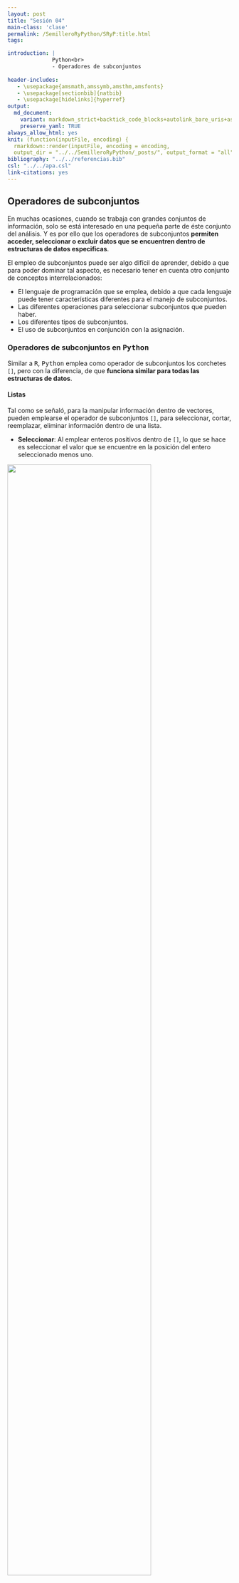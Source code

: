```yaml
---
layout: post
title: "Sesión 04"
main-class: 'clase'
permalink: /SemilleroRyPython/SRyP:title.html
tags:

introduction: |
              Python<br>
              - Operadores de subconjuntos
              
header-includes:
   - \usepackage{amsmath,amssymb,amsthm,amsfonts}
   - \usepackage[sectionbib]{natbib}
   - \usepackage[hidelinks]{hyperref}
output:
  md_document:
    variant: markdown_strict+backtick_code_blocks+autolink_bare_uris+ascii_identifiers+tex_math_single_backslash
    preserve_yaml: TRUE
always_allow_html: yes   
knit: (function(inputFile, encoding) {
  rmarkdown::render(inputFile, encoding = encoding,
  output_dir = "../../SemilleroRyPython/_posts/", output_format = "all"  ) })
bibliography: "../../referencias.bib"
csl: "../../apa.csl"
link-citations: yes
---
```








Operadores de subconjuntos
--------------------------

En muchas ocasiones, cuando se trabaja con grandes conjuntos de
información, solo se está interesado en una pequeña parte de éste
conjunto del análisis. Y es por ello que los operadores de subconjuntos
**permiten acceder, seleccionar o excluir datos que se encuentren dentro
de estructuras de datos especificas**.

El empleo de subconjuntos puede ser algo difícil de aprender, debido a
que para poder dominar tal aspecto, es necesario tener en cuenta otro
conjunto de conceptos interrelacionados:

-   El lenguaje de programación que se emplea, debido a que cada
    lenguaje puede tener características diferentes para el manejo de
    subconjuntos.
-   Las diferentes operaciones para seleccionar subconjuntos que pueden
    haber.
-   Los diferentes tipos de subconjuntos.
-   El uso de subconjuntos en conjunción con la asignación.

### Operadores de subconjuntos en <tt>Python</tt>

Similar a <tt>R</tt>, <tt>Python</tt> emplea como operador de
subconjuntos los corchetes `[]`, pero con la diferencia, de que
**funciona similar para todas las estructuras de datos**.

#### Listas

Tal como se señaló, para la manipular información dentro de vectores,
pueden emplearse el operador de subconjuntos `[]`, para seleccionar,
cortar, reemplazar, eliminar información dentro de una lista.

-   **Seleccionar**: Al emplear enteros positivos dentro de `[]`, lo que
    se hace es seleccionar el valor que se encuentre en la posición del
    entero seleccionado menos uno.

<img src="../../SemilleroRyPython/images/subset1.jpg" style="width:80.0%" />

<button id="Show8" class="btn btn-secondary">
Mostrar Ejemplo en <tt>Python</tt>
</button>
<button id="Hide8" class="btn btn-info">
Ocultar Ejemplo en <tt>Python</tt>
</button>
<main id="botoncito8">
<h3 data-toc-skip>
Seleccionar en listas
</h3>
<p>

Supongamos que poseemos una lista \(L\), la cual está compuesta por los
caracteres, <tt>“Daniel”, “Carlos”, “Paola”, “Pedro”, “Juan”,
“Ana”</tt>, entonces si queremos seleccionar el nombre <tt>“Carlos”</tt>
que se encuentra en la segunda posición, podemos emplear la notación

\[\begin{align*}
L[1] \quad \text{ ó } \quad L[2-1]
\end{align*}\] tal que
</p>
<section class="language-python highlighter-rouge">
<section class="highlight">
<pre class="highlight"><code><span class="c1"># Creamos la lista de caracteres
</span><span class="n">L</span> <span class="o">=</span> <span class="p">[</span><span class="s">"Daniel"</span><span class="p">,</span> <span class="s">"Carlos"</span><span class="p">,</span> <span class="s">"Paola"</span><span class="p">,</span> <span class="s">"Pedro"</span><span class="p">,</span> <span class="s">"Juan"</span><span class="p">,</span> <span class="s">"Ana"</span><span class="p">]</span>
</code></pre>
</section>
</section>
<section class="language-python highlighter-rouge">
<section class="highlight">
<pre class="highlight"><code><span class="c1"># Empleamos operador de subconjuntos para seleccionar el nombre "Carlos" </span>
<span class="c1"># el cual se encuentra en la segunda posición
</span><span class="n">L</span><span class="p">[</span><span class="mi">1</span><span class="p">]</span>
</code></pre>
</section>
</section>
<section class="highlighter-rouge">
<section class="highlight">
<pre class="highlight"><code>'Carlos'
</code></pre>
</section>
</section>
</main>

-   **Seleccionar desde atrás**: Al emplear enteros negativos dentro de
    `[]`, lo que se hace es seleccionar el valor que se encuentre en la
    posición del entero seleccionado contando de atrás hacia adelante.

<img src="../../SemilleroRyPython/images/subset2.jpg" style="width:80.0%" />

<button id="Show9" class="btn btn-secondary">
Mostrar Ejemplo en <tt>Python</tt>
</button>
<button id="Hide9" class="btn btn-info">
Ocultar Ejemplo en <tt>Python</tt>
</button>
<main id="botoncito9">
<h3 data-toc-skip>
Seleccionar en Listas de atrás hacia adelante
</h3>
<p>

Supongamos que poseemos una lista \(L\), la cual está compuesta por los
caracteres, <tt>“Daniel”, “Carlos”, “Paola”, “Pedro”, “Juan”,
“Ana”</tt>, entonces si queremos seleccionar el nombre <tt>“Ana”</tt>
que se encuentra en la última posición, podemos emplear la notación

\[\begin{align*}
L[-1]
\end{align*}\] tal que
</p>
<section class="language-python highlighter-rouge">
<section class="highlight">
<pre class="highlight"><code><span class="c1"># Empleamos operador de subconjuntos para seleccionar el nombre "Ana" </span>
<span class="c1"># el cual se encuentra en la última posición
</span><span class="n">L</span><span class="p">[</span><span class="mi">-1</span><span class="p">]</span>
</code></pre>
</section>
</section>
<section class="highlighter-rouge">
<section class="highlight">
<pre class="highlight"><code>'Ana'
</code></pre>
</section>
</section>
</main>

-   **Cortes**: Para cortar el total de elementos que se encuentran en
    una lista, podemos emplear el operador de subconjuntos `[]`,
    separando dos números enteros positivos o negativos mediante dos
    puntos `:`, con el fin de seleccionar los elementos que se
    encuentren dentro de dicho intervalo. Es de anotar que los números
    tomados por <tt>Python</tt> al emplear este método de selección **se
    hace de forma cerrada para el número inferior y abierta para el
    número superior**.

<button id="Show10" class="btn btn-secondary">
Mostrar Ejemplo en <tt>Python</tt>
</button>
<button id="Hide10" class="btn btn-info">
Ocultar Ejemplo en <tt>Python</tt>
</button>
<main id="botoncito10">
<h3 data-toc-skip>
Cortes en bilaterales en Listas
</h3>
<p>

Supongamos que poseemos una lista \(L\), la cual está compuesta por los
caracteres, <tt>“Daniel”, “Carlos”, “Paola”, “Pedro”, “Juan”,
“Ana”</tt>, entonces si queremos seleccionar los nombres desde
<tt>“Carlos”</tt> hasta <tt>“Pedro”</tt> que se encuentra en las
posiciones dos y cuatro, podemos emplear la notación

\[\begin{align*}
L[1:4]
\end{align*}\]

en donde se observa que, se escribe \(4\) en lugar de \(3\), debido a
que al tomar el valor superior de forma abierta, debemos avanza a la
siguiente casilla para que éste último valor de interés sea tenido en
cuenta. Al escribir dicho código en <tt>Python</tt> obtenemos
</p>
<section class="language-python highlighter-rouge">
<section class="highlight">
<pre class="highlight"><code><span class="c1"># Empleamos operador de subconjuntos para seleccionar los nombres desde </span>
<span class="c1"># "Carlos" hasta "Pedro" los cual se encuentra entre las posiciones dos y cuatro, inclusive.
</span><span class="n">L</span><span class="p">[</span><span class="mi">1:4</span><span class="p">]</span>
</code></pre>
</section>
</section>
<section class="highlighter-rouge">
<section class="highlight">
<pre class="highlight"><code>['Carlos', 'Paola', 'Pedro']
</code></pre>
</section>
</section>
<h3 data-toc-skip>
Cortes en unilaterales en Listas
</h3>
<p>

Supongamos que poseemos la misma lista \(L\), la cual está compuesta por
los caracteres, <tt>“Daniel”, “Carlos”, “Paola”, “Pedro”, “Juan”,
“Ana”</tt>, y deseamos seleccionar todos los nombres que se encuentren
luego de <tt>“Paola”</tt> (incluyendo este nombre), es decir, todos los
nombres que se encuentren en la posición tres o por encima de la misma.
En dicho caso podemos emplear la notación

\[\begin{align*}
L[2:]
\end{align*}\]

en donde se aprecia que, no se escribe ningún número luego de los dos
puntos <code>:</code>. Al escribir dicho código en <tt>Python</tt>
obtenemos
</p>
<section class="language-python highlighter-rouge">
<section class="highlight">
<pre class="highlight"><code><span class="c1"># Empleamos operador de subconjuntos para seleccionar los nombres que sean </span>
<span class="c1"># iguales o se encuentren por encima de la tercera posición
</span><span class="n">L</span><span class="p">[</span><span class="mi">2:</span><span class="p">]</span>
</code></pre>
</section>
</section>
<section class="highlighter-rouge">
<section class="highlight">
<pre class="highlight"><code>['Paola', 'Pedro', 'Juan', 'Ana']
</code></pre>
</section>
</section>
<p>

Similarmente si queremos seleccionar los nombres que se encuentren antes
<tt>“Paola”</tt> (incluyendo este nombre), es decir, todos los nombres
que se encuentren en la posición tres o por debajo de la misma. En dicho
caso podemos emplear la notación

\[\begin{align*}
L[:3]
\end{align*}\]

en donde se evidencia que, no se escribe ningún número antes de los dos
puntos <code>:</code>, y además, se escribe \(3\) en lugar de \(2\),
debido a que al tomar el valor superior de forma abierta, debemos avanza
a la siguiente casilla para que éste último valor de interés sea tenido
en cuenta. Al escribir dicho código en <tt>Python</tt> obtenemos
</p>
<section class="language-python highlighter-rouge">
<section class="highlight">
<pre class="highlight"><code><span class="c1"># Empleamos operador de subconjuntos para seleccionar los nombres que sean </span>
<span class="c1"># iguales o se encuentren por debajo de la tercera posición
</span><span class="n">L</span><span class="p">[</span><span class="mi">:3</span><span class="p">]</span>
</code></pre>
</section>
</section>
<section class="highlighter-rouge">
<section class="highlight">
<pre class="highlight"><code>['Daniel', 'Carlos', 'Paola']
</code></pre>
</section>
</section>
</main>

-   **Reemplazar**: Para reemplazar un valor dentro de los elementos que
    se encuentran en una lista, podemos emplear el operador de
    subconjuntos `[]`, con el índice de la posición del valor interés, e
    igualando dicho valor por el nuevo objeto que queremos en la
    posición objetivo.

<button id="Show11" class="btn btn-secondary">
Mostrar Ejemplo en <tt>Python</tt>
</button>
<button id="Hide11" class="btn btn-info">
Ocultar Ejemplo en <tt>Python</tt>
</button>
<main id="botoncito11">
<h3 data-toc-skip>
Reemplazar en Listas
</h3>
<p>

Supongamos que poseemos una lista \(L\), la cual está compuesta por los
caracteres, <tt>“Daniel”, “Carlos”, “Paola”, “Pedro”, “Juan”,
“Ana”</tt>, entonces si queremos reemplazar el nombre <tt>“Juan”</tt>
que se encuentra en la penúltima posición, por <tt>“Roberto”</tt>,
podemos emplear la notación

\[\begin{align*}
L[-2] = “Roberto”
\end{align*}\]

tal que
</p>
<section class="language-python highlighter-rouge">
<section class="highlight">
<pre class="highlight"><code><span class="c1"># Empleamos operador de subconjuntos para reemplazar el valor de la 
</span><span class="c1"># penúltima posición por Roberto
</span><span class="n">L</span><span class="p">[</span><span class="o">-</span><span class="mi">2</span><span class="p">]</span> <span class="o">=</span> <span class="s">"Roberto"</span>
<span class="k">print</span><span class="p">(</span><span class="n">L</span><span class="p">)</span>
</code></pre>
</section>
</section>
<section class="highlighter-rouge">
<section class="highlight">
<pre class="highlight"><code>['Daniel', 'Carlos', 'Paola', 'Pedro', 'Roberto', 'Ana']
</code></pre>
</section>
</section>
</main>

-   **Eliminar**: Para remover un valor dentro de una lista, podemos
    emplear la función <tt>del</tt> seguido por la variable con el
    operador de subconjuntos `[]`, designando la posición del valor que
    se quiere eliminar.

También puede emplearse la función <tt>pop()</tt> la cual muestra cuál
fue el valor eliminar. Ésta función debe estar separada del nombre de la
variable con un punto, <tt>lista.pop()</tt>, y escribiendo dentro del
paréntesis la posición del valor que se quiere eliminar.

Otra función

<button id="Show12" class="btn btn-secondary">
Mostrar Ejemplo en <tt>Python</tt>
</button>
<button id="Hide12" class="btn btn-info">
Ocultar Ejemplo en <tt>Python</tt>
</button>
<main id="botoncito12">
<h3 data-toc-skip>
Eliminar en Listas con <tt>del</tt>
</h3>
<p>

Supongamos que poseemos una lista \(L\), la cual está compuesta por los
caracteres, <tt>“Daniel”, “Carlos”, “Paola”, “Pedro”, “Roberto”,
“Ana”</tt>, entonces si queremos eliminar el nombre <tt>“Pedro”</tt> que
se encuentra en la cuarta posición, podemos emplear la función
<tt>del</tt> de la forma

\[\begin{align*}
del \quad L[3]
\end{align*}\]

tal que
</p>
<section class="language-python highlighter-rouge">
<section class="highlight">
<pre class="highlight"><code><span class="c1"># Empleamos función del y operador de subconjuntos para eliminar el valor
</span><span class="c1"># que se encuentra en la cuarta posición
</span><span class="k">del</span> <span class="n">L</span><span class="p">[</span><span class="mi">3</span><span class="p">]</span>
<span class="k">print</span><span class="p">(</span><span class="n">L</span><span class="p">)</span>
</code></pre>
</section>
</section>
<section class="highlighter-rouge">
<section class="highlight">
<pre class="highlight"><code>['Daniel', 'Carlos', 'Paola', 'Roberto', 'Ana']
</code></pre>
</section>
</section>
<h3 data-toc-skip>
Eliminar en Listas con <tt>pop()</tt>
</h3>
<p>

Luego de eliminar al nombre <tt>“Pedro”</tt> de la lista \(L\),
obtenemos una lista compuesta por los caracteres, <tt>“Daniel”,
“Carlos”, “Paola”, “Roberto”, “Ana”</tt>, entonces si queremos eliminar
el nombre <tt>“Daniel”</tt> que se encuentra en la primera posición,
podemos emplear la función <tt>pop()</tt> de la forma

\[\begin{align*}
L.pop(0)
\end{align*}\]

tal que
</p>
<section class="language-python highlighter-rouge">
<section class="highlight">
<pre class="highlight"><code><span class="c1"># Empleamos función pop y operador de subconjuntos para eliminar el valor
</span><span class="c1"># que se encuentra en la primera posición y mostrar cual valor fue
</span><span class="n">L</span><span class="o">.</span><span class="kd">pop</span><span class="p">(</span><span class="mi">0</span><span class="p">)</span>
</code></pre>
</section>
</section>
<section class="highlighter-rouge">
<section class="highlight">
<pre class="highlight"><code>'Daniel'
</code></pre>
</section>
</section>
<section class="language-python highlighter-rouge">
<section class="highlight">
<pre class="highlight"><code><span class="k">print</span><span class="p">(</span><span class="n">L</span><span class="p">)</span>
</code></pre>
</section>
</section>
<section class="highlighter-rouge">
<section class="highlight">
<pre class="highlight"><code>['Carlos', 'Paola', 'Roberto', 'Ana']
</code></pre>
</section>
</section>
</main>

-   **Filtrar**: Para realizar filtros y obtener subconjuntos de
    valores, podemos emplear la siguiente estructura de código, cuando
    se tiene una lista de caracteres

<!-- -->

``` python
[respuesta for x in lista if condición in x]
```

o la siguiente estructura de código, cuando se tiene una lista numérica

``` python
[respuesta for x in lista if condición]
```

donde:

-   <tt>respuesta</tt>: es una variable de respuesta, en donde si no
    queremos que se reemplace el valor filtrado por otro, podemos usar
    simplemente la variable <tt>x</tt> (o en su defecto la variable
    establecida como en <tt>x</tt>).
-   <tt>x</tt>: es una variable que se emplea para designar a los
    valores que se encuentran dentro de la lista.
-   <tt>lista</tt>: Hace referencia al nombre de la lista de interés que
    deseamos filtrar.
-   <tt>condición</tt>: es el conjunto de caracteres alfanuméricos que
    se desean buscar dentro de la lista para luego filtrarlos.

<button id="Show18" class="btn btn-secondary">
Mostrar Ejemplo en <tt>Python</tt>
</button>
<button id="Hide18" class="btn btn-info">
Ocultar Ejemplo en <tt>Python</tt>
</button>
<main id="botoncito18">
<h3 data-toc-skip>
Filtrar en listas de caracteres
</h3>
<p>

Supongamos que poseemos una lista \(L\), la cual está compuesta por los
caracteres, <tt>“Carlos”, “Paola”, “Roberto”, “Ana”</tt>, entonces si
queremos filtrar por aquellos nombres que contengan la letra “o”,
entonces podemos usar la notación

\[\begin{align*}
[\text{x  for  x  in  L  if  “o”  in  x}]
\end{align*}\]

tal que
</p>
<section class="language-python highlighter-rouge">
<section class="highlight">
<pre class="highlight"><code><span class="c1"># Se filtra lista por valores que tengan la letra "o"
</span><span class="p">[</span><span class="n">x</span> <span class="k">for</span> <span class="n">x</span> <span class="ow">in</span> <span class="n">L</span> <span class="k">if</span> <span class="s">"o"</span> <span class="ow">in</span> <span class="n">x</span><span class="p">]</span>
</code></pre>
</section>
</section>
<section class="highlighter-rouge">
<section class="highlight">
<pre class="highlight"><code>['Carlos', 'Paola', 'Pedro']
</code></pre>
</section>
</section>
<h3 data-toc-skip>
Filtrar en listas numéricas
</h3>
<p>

Supongamos ahora que poseemos una lista \(L2\), la cual está compuesta
por los números, \(3.1, 7.8, 8.9, 10.5, 2.7, 5.7\), entonces si queremos
filtrar por aquellos números que sean mayores a \(4\), entonces podemos
usar la notación

\[\begin{align*}
[\text{x  for  x  in  L2  if  x > 4}]
\end{align*}\]

tal que
</p>
<section class="language-python highlighter-rouge">
<section class="highlight">
<pre class="highlight"><code><span class="c1"># Creamos la lista numérica
</span><span class="n">L2</span> <span class="o">=</span> <span class="p">[</span><span class="mf">3.1</span><span class="p">,</span> <span class="mf">7.8</span><span class="p">,</span> <span class="mf">8.9</span><span class="p">,</span> <span class="mf">10.5</span><span class="p">,</span> <span class="mf">2.7</span><span class="p">,</span> <span class="mf">5.7</span><span class="p">]</span>
</code></pre>
</section>
</section>
<section class="language-python highlighter-rouge">
<section class="highlight">
<pre class="highlight"><code><span class="c1"># Se filtra lista por valores que sean mayores a 4
</span><span class="p">[</span><span class="n">x</span> <span class="k">for</span> <span class="n">x</span> <span class="ow">in</span> <span class="n">L2</span> <span class="k">if</span> <span class="n">x</span> <span class="o">&gt;</span> <span class="mi">4</span><span class="p">]</span>
</code></pre>
</section>
</section>
<section class="highlighter-rouge">
<section class="highlight">
<pre class="highlight"><code>[7.8, 8.9, 10.5, 5.7]
</code></pre>
</section>
</section>
</main>

#### Tuplas

Similar a las listas, en las tuplas pueden manipularse la información
que se contiene, mediante el operador de subconjuntos `[]`, para
seleccionar, cortar, eliminar información dentro de una tupla. **La
única diferencia con las listas, es que la Tupla es inmutable**, es
decir, las tuplas no permite reemplazar o eliminar los valores que la
conforman.

-   **Seleccionar**: Al emplear enteros positivos dentro de `[]`, lo que
    se hace es seleccionar el valor que se encuentre en la posición del
    entero seleccionado menos uno.

<button id="Show15" class="btn btn-secondary">
Mostrar Ejemplo en <tt>Python</tt>
</button>
<button id="Hide15" class="btn btn-info">
Ocultar Ejemplo en <tt>Python</tt>
</button>
<main id="botoncito15">
<h3 data-toc-skip>
Seleccionar en tuplas
</h3>
<p>

Supongamos que poseemos una tupla \(T\), la cual está compuesta por los
caracteres, <tt>“Daniel”, “Carlos”, “Paola”, “Pedro”, “Juan”,
“Ana”</tt>, entonces si queremos seleccionar el nombre <tt>“Carlos”</tt>
que se encuentra en la segunda posición, podemos emplear la notación

\[\begin{align*}
T[1]
\end{align*}\] tal que
</p>
<section class="language-python highlighter-rouge">
<section class="highlight">
<pre class="highlight"><code><span class="c1"># Creamos la tupla de caracteres
</span><span class="n">T</span> <span class="o">=</span> <span class="p">(</span><span class="s">"Daniel"</span><span class="p">,</span> <span class="s">"Carlos"</span><span class="p">,</span> <span class="s">"Paola"</span><span class="p">,</span> <span class="s">"Pedro"</span><span class="p">,</span> <span class="s">"Juan"</span><span class="p">,</span> <span class="s">"Ana"</span><span class="p">)</span>
</code></pre>
</section>
</section>
<section class="language-python highlighter-rouge">
<section class="highlight">
<pre class="highlight"><code><span class="c1"># Empleamos operador de subconjuntos para seleccionar el nombre "Carlos" </span>
<span class="c1"># el cual se encuentra en la segunda posición
</span><span class="n">T</span><span class="p">[</span><span class="mi">1</span><span class="p">]</span>
</code></pre>
</section>
</section>
<section class="highlighter-rouge">
<section class="highlight">
<pre class="highlight"><code>'Carlos'
</code></pre>
</section>
</section>
</main>

-   **Seleccionar desde atrás**: Al emplear enteros negativos dentro de
    `[]`, lo que se hace es seleccionar el valor que se encuentre en la
    posición del entero seleccionado contando de atrás hacia adelante.

<button id="Show16" class="btn btn-secondary">
Mostrar Ejemplo en <tt>Python</tt>
</button>
<button id="Hide16" class="btn btn-info">
Ocultar Ejemplo en <tt>Python</tt>
</button>
<main id="botoncito16">
<h3 data-toc-skip>
Seleccionar en tupla de atrás hacia adelante
</h3>
<p>

Supongamos que poseemos una tupla \(T\), la cual está compuesta por los
caracteres, <tt>“Daniel”, “Carlos”, “Paola”, “Pedro”, “Juan”,
“Ana”</tt>, entonces si queremos seleccionar el nombre <tt>“Ana”</tt>
que se encuentra en la última posición, podemos emplear la notación

\[\begin{align*}
T[-1]
\end{align*}\] tal que
</p>
<section class="language-python highlighter-rouge">
<section class="highlight">
<pre class="highlight"><code><span class="c1"># Empleamos operador de subconjuntos para seleccionar el nombre "Ana" </span>
<span class="c1"># el cual se encuentra en la última posición
</span><span class="n">T</span><span class="p">[</span><span class="mi">-1</span><span class="p">]</span>
</code></pre>
</section>
</section>
<section class="highlighter-rouge">
<section class="highlight">
<pre class="highlight"><code>'Ana'
</code></pre>
</section>
</section>
</main>

-   **Cortes**: Para cortar el total de elementos que se encuentran en
    una tupla, podemos emplear el operador de subconjuntos `[]`,
    separando dos números enteros positivos o negativos mediante dos
    puntos `:`, con el fin de seleccionar los elementos que se
    encuentren dentro de dicho intervalo. Es de anotar que los números
    tomados por <tt>Python</tt> al emplear este método de selección **se
    hace de forma cerrada para el número inferior y abierta para el
    número superior**.

<button id="Show17" class="btn btn-secondary">
Mostrar Ejemplo en <tt>Python</tt>
</button>
<button id="Hide17" class="btn btn-info">
Ocultar Ejemplo en <tt>Python</tt>
</button>
<main id="botoncito17">
<h3 data-toc-skip>
Cortes en bilaterales en tupla
</h3>
<p>

Supongamos que poseemos una tupla \(T\), la cual está compuesta por los
caracteres, <tt>“Daniel”, “Carlos”, “Paola”, “Pedro”, “Juan”,
“Ana”</tt>, entonces si queremos seleccionar los nombres desde
<tt>“Carlos”</tt> hasta <tt>“Pedro”</tt> que se encuentra en las
posiciones dos y cuatro, podemos emplear la notación

\[\begin{align*}
T[1:4]
\end{align*}\]

en donde se observa que, se escribe \(4\) en lugar de \(3\), debido a
que al tomar el valor superior de forma abierta, debemos avanza a la
siguiente casilla para que éste último valor de interés sea tenido en
cuenta. Al escribir dicho código en <tt>Python</tt> obtenemos
</p>
<section class="language-python highlighter-rouge">
<section class="highlight">
<pre class="highlight"><code><span class="c1"># Empleamos operador de subconjuntos para seleccionar los nombres desde </span>
<span class="c1"># "Carlos" hasta "Pedro" los cual se encuentra entre las posiciones dos y cuatro, inclusive.
</span><span class="n">T</span><span class="p">[</span><span class="mi">1:4</span><span class="p">]</span>
</code></pre>
</section>
</section>
<section class="highlighter-rouge">
<section class="highlight">
<pre class="highlight"><code>['Carlos', 'Paola', 'Pedro']
</code></pre>
</section>
</section>
<h3 data-toc-skip>
Cortes en unilaterales en tuplas
</h3>
<p>

Supongamos que poseemos la misma tupla \(T\), la cual está compuesta por
los caracteres, <tt>“Daniel”, “Carlos”, “Paola”, “Pedro”, “Juan”,
“Ana”</tt>, y deseamos seleccionar todos los nombres que se encuentren
luego de <tt>“Paola”</tt> (incluyendo este nombre), es decir, todos los
nombres que se encuentren en la posición tres o por encima de la misma.
En dicho caso podemos emplear la notación

\[\begin{align*}
T[2:]
\end{align*}\]

en donde se aprecia que, no se escribe ningún número luego de los dos
puntos <code>:</code>. Al escribir dicho código en <tt>Python</tt>
obtenemos
</p>
<section class="language-python highlighter-rouge">
<section class="highlight">
<pre class="highlight"><code><span class="c1"># Empleamos operador de subconjuntos para seleccionar los nombres que sean </span>
<span class="c1"># iguales o se encuentren por encima de la tercera posición
</span><span class="n">T</span><span class="p">[</span><span class="mi">2:</span><span class="p">]</span>
</code></pre>
</section>
</section>
<section class="highlighter-rouge">
<section class="highlight">
<pre class="highlight"><code>['Paola', 'Pedro', 'Juan', 'Ana']
</code></pre>
</section>
</section>
<p>

Similarmente si queremos seleccionar los nombres que se encuentren antes
<tt>“Paola”</tt> (incluyendo este nombre), es decir, todos los nombres
que se encuentren en la posición tres o por debajo de la misma. En dicho
caso podemos emplear la notación

\[\begin{align*}
T[:3]
\end{align*}\]

en donde se evidencia que, no se escribe ningún número antes de los dos
puntos <code>:</code>, y además, se escribe \(3\) en lugar de \(2\),
debido a que al tomar el valor superior de forma abierta, debemos avanza
a la siguiente casilla para que éste último valor de interés sea tenido
en cuenta. Al escribir dicho código en <tt>Python</tt> obtenemos
</p>
<section class="language-python highlighter-rouge">
<section class="highlight">
<pre class="highlight"><code><span class="c1"># Empleamos operador de subconjuntos para seleccionar los nombres que sean </span>
<span class="c1"># iguales o se encuentren por debajo de la tercera posición
</span><span class="n">T</span><span class="p">[</span><span class="mi">:3</span><span class="p">]</span>
</code></pre>
</section>
</section>
<section class="highlighter-rouge">
<section class="highlight">
<pre class="highlight"><code>['Daniel', 'Carlos', 'Paola']
</code></pre>
</section>
</section>
</main>

-   **Filtrar**: Para realizar filtros y obtener subconjuntos de
    valores, podemos emplear la siguiente estructura de código, cuando
    se tiene una lista de caracteres

<!-- -->

``` python
[respuesta for x in lista if condición in x]
```

o la siguiente estructura de código, cuando se tiene una lista numérica

``` python
[respuesta for x in lista if condición]
```

donde:

-   <tt>respuesta</tt>: es una variable de respuesta, en donde si no
    queremos que se reemplace el valor filtrado por otro, podemos usar
    simplemente la variable <tt>x</tt> (o en su defecto la variable
    establecida como en <tt>x</tt>).
-   <tt>x</tt>: es una variable que se emplea para designar a los
    valores que se encuentran dentro de la lista.
-   <tt>lista</tt>: Hace referencia al nombre de la lista de interés que
    deseamos filtrar.
-   <tt>condición</tt>: es el conjunto de caracteres alfanuméricos que
    se desean buscar dentro de la lista para luego filtrarlos.

<button id="Show19" class="btn btn-secondary">
Mostrar Ejemplo en <tt>Python</tt>
</button>
<button id="Hide19" class="btn btn-info">
Ocultar Ejemplo en <tt>Python</tt>
</button>
<main id="botoncito19">
<h3 data-toc-skip>
Filtrar en tuplas de caracteres
</h3>
<p>

Supongamos que poseemos una tupla \(T\), la cual está compuesta por los
caracteres, <tt>“Daniel”, “Carlos”, “Paola”, “Pedro”, “Juan”,
“Ana”</tt>, entonces si queremos filtrar por aquellos nombres que
contengan las letras <tt>“an”</tt>, entonces podemos usar la notación

\[\begin{align*}
[\text{x  for  x  in  L  if  “an”  in  x}]
\end{align*}\]

tal que
</p>
<section class="language-python highlighter-rouge">
<section class="highlight">
<pre class="highlight"><code><span class="c1"># Se filtra tupla por valores que tengan la letra "o"
</span><span class="p">[</span><span class="n">x</span> <span class="k">for</span> <span class="n">x</span> <span class="ow">in</span> <span class="n">T</span> <span class="k">if</span> <span class="s">"an"</span> <span class="ow">in</span> <span class="n">x</span><span class="p">]</span>
</code></pre>
</section>
</section>
<section class="highlighter-rouge">
<section class="highlight">
<pre class="highlight"><code>['Daniel', 'Juan']
</code></pre>
</section>
</section>
<p>
Note que <tt>Python</tt> reconoce entre mayúsculas y minúsculas, y por
ello es que no aparece <tt>“Ana”</tt> en el filtro.
</p>
<h3 data-toc-skip>
Filtrar en tuplas numéricas
</h3>
<p>

Supongamos ahora que poseemos una lista \(T2\), la cual está compuesta
por los números, \(3.1, 7.8, 8.9, 10.5, 2.7, 5.7\), entonces si queremos
filtrar por aquellos números que sean mayores a \(4\), entonces podemos
usar la notación

\[\begin{align*}
[\text{x  for  x  in  T2  if  x > 4}]
\end{align*}\]

tal que
</p>
<section class="language-python highlighter-rouge">
<section class="highlight">
<pre class="highlight"><code><span class="c1"># Creamos la tupla numérica
</span><span class="n">T2</span> <span class="o">=</span> <span class="p">[</span><span class="mf">3.1</span><span class="p">,</span> <span class="mf">7.8</span><span class="p">,</span> <span class="mf">8.9</span><span class="p">,</span> <span class="mf">10.5</span><span class="p">,</span> <span class="mf">2.7</span><span class="p">,</span> <span class="mf">5.7</span><span class="p">]</span>
</code></pre>
</section>
</section>
<section class="language-python highlighter-rouge">
<section class="highlight">
<pre class="highlight"><code><span class="c1"># Se filtra tupla por valores que sean mayores a 4
</span><span class="p">[</span><span class="n">x</span> <span class="k">for</span> <span class="n">x</span> <span class="ow">in</span> <span class="n">L2</span> <span class="k">if</span> <span class="n">x</span> <span class="o">&gt;</span> <span class="mi">4</span><span class="p">]</span>
</code></pre>
</section>
</section>
<section class="highlighter-rouge">
<section class="highlight">
<pre class="highlight"><code>[7.8, 8.9, 10.5, 5.7]
</code></pre>
</section>
</section>
</main>

#### Diccionarios

En el caso de los diccionarios, es posible emplear el operador de
subconjuntos `[]` para seleccionar, cortar, reemplazar, eliminar,
información que se encuentre contenida en los diccionarios, pero **a
diferencia de las tuplas y las listas, en lugar de emplear los índices
de localización, se emplea el nombres del índice que se haya asignado en
el diccionario**.

-   **Seleccionar**: Para seleccionar valores mediante el empleo del
    operador de subcojuntos `[]`, debe emplear se el nombre del índice
    entre comillas.

<button id="Show20" class="btn btn-secondary">
Mostrar Ejemplo en <tt>Python</tt>
</button>
<button id="Hide20" class="btn btn-info">
Ocultar Ejemplo en <tt>Python</tt>
</button>
<main id="botoncito20">
<h3 data-toc-skip>
Seleccionar en diccionario
</h3>
<p>

Supongamos que poseemos un diccionario \(D\), la cual está compuesta por
los índices y caracteres, <tt>“A”:“Daniel”, “B”:“Carlos”, “C”:“Paola”,
“D”:“Pedro”, “E”:“Juan”, “F”:“Ana”</tt>, entonces si queremos
seleccionar el nombre <tt>“Carlos”</tt> que posee el índice
<tt>“B”</tt>, podemos emplear la notación

\[\begin{align*}
D[“B”]
\end{align*}\] tal que
</p>
<section class="language-python highlighter-rouge">
<section class="highlight">
<pre class="highlight"><code><span class="c1"># Creamos la diccionario
</span><span class="n">D</span> <span class="o">=</span> <span class="p">{</span><span class="s">"A"</span><span class="p">:</span><span class="s">"Daniel"</span><span class="p">,</span> <span class="s">"B"</span><span class="p">:</span><span class="s">"Carlos"</span><span class="p">,</span> <span class="s">"C"</span><span class="p">:</span><span class="s">"Paola"</span><span class="p">,</span> <span class="s">"D"</span><span class="p">:</span><span class="s">"Pedro"</span><span class="p">,</span> <span class="s">"E"</span><span class="p">:</span><span class="s">"Juan"</span><span class="p">,</span> <span class="s">"F"</span><span class="p">:</span><span class="s">"Ana"</span><span class="p">}</span>
</code></pre>
</section>
</section>
<section class="language-python highlighter-rouge">
<section class="highlight">
<pre class="highlight"><code><span class="c1"># Empleamos operador de subconjuntos para seleccionar el nombre "Carlos"
</span><span class="c1"># el cual posee el índice "B"
</span><span class="n">D</span><span class="p">[</span><span class="s">"B"</span><span class="p">]</span>
</code></pre>
</section>
</section>
<section class="highlighter-rouge">
<section class="highlight">
<pre class="highlight"><code>'Carlos'
</code></pre>
</section>
</section>
</main>

-   **Reemplazar**: Para reemplazar un valor dentro de los elementos que
    se encuentran en una diccionario, se debe emplear el operador de
    subconjuntos `[]`, junto con el nombre del índice de interés, e
    igualando dicho valor por el nuevo objeto que queremos en la
    posición objetivo.

<button id="Show21" class="btn btn-secondary">
Mostrar Ejemplo en <tt>Python</tt>
</button>
<button id="Hide21" class="btn btn-info">
Ocultar Ejemplo en <tt>Python</tt>
</button>
<main id="botoncito21">
<h3 data-toc-skip>
Reemplazar en diccionario
</h3>
<p>

Supongamos que poseemos un diccionario \(D\), la cual está compuesta por
los índices y caracteres, <tt>“A”:“Daniel”, “B”:“Carlos”, “C”:“Paola”,
“D”:“Pedro”, “E”:“Juan”, “F”:“Ana”</tt>, entonces si queremos reemplazar
el nombre <tt>“Paola”</tt> que posee el índice <tt>“C”</tt>, por
<tt>“Roberto”</tt>, podemos emplear la notación

\[\begin{align*}
D[“C”] = “Roberto”
\end{align*}\]

tal que
</p>
<section class="language-python highlighter-rouge">
<section class="highlight">
<pre class="highlight"><code><span class="c1"># Empleamos operador de subconjuntos para reemplazar el valor que se encuentra 
</span><span class="c1"># en la posición "C" por "Roberto"
</span><span class="n">D</span><span class="p">[</span><span class="s">"C"</span><span class="p">]</span> <span class="o">=</span> <span class="s">"Roberto"</span>
<span class="k">print</span><span class="p">(</span><span class="n">D</span><span class="p">)</span>
</code></pre>
</section>
</section>
<section class="highlighter-rouge">
<section class="highlight">
<pre class="highlight"><code>{'A': 'Daniel', 'B': 'Carlos', 'C': 'Roberto', 'D': 'Pedro', 'E': 'Juan', 'F': 'Ana'}
</code></pre>
</section>
</section>
</main>

-   **Eliminar**: Para remover un valor dentro de un diccionario,
    podemos emplear la función <tt>del</tt> seguido por la variable con
    el operador de subconjuntos `[]`, designando la el índice del que se
    quiere eliminar.

También puede emplearse la función <tt>pop()</tt> la cual muestra cuál
fue el valor eliminar. Ésta función debe estar separada del nombre de la
variable con un punto, <tt>diccionario.pop()</tt>, y escribiendo dentro
del paréntesis la posición del valor que se quiere eliminar.

<button id="Show22" class="btn btn-secondary">
Mostrar Ejemplo en <tt>Python</tt>
</button>
<button id="Hide22" class="btn btn-info">
Ocultar Ejemplo en <tt>Python</tt>
</button>
<main id="botoncito22">
<h3 data-toc-skip>
Eliminar en diccionario con <tt>del</tt>
</h3>
<p>

Supongamos que poseemos un diccionario \(D\), la cual está compuesta por
los índices y caracteres, <tt>“A”:“Daniel”, “B”:“Carlos”, “C”:“Roberto”,
“D”:“Pedro”, “E”:“Juan”, “F”:“Ana”</tt>, entonces si queremos eliminar
el nombre <tt>“Pedro”</tt> que posee el índice <tt>“D”</tt>, podemos
emplear la función <tt>del</tt> de la forma

\[\begin{align*}
del \quad D[“D”]
\end{align*}\]

tal que
</p>
<section class="language-python highlighter-rouge">
<section class="highlight">
<pre class="highlight"><code><span class="c1"># Empleamos función del y operador de subconjuntos para eliminar el valor
</span><span class="c1"># que se encuentra en el índice "D"
</span><span class="k">del</span> <span class="n">D</span><span class="p">[</span><span class="s">"D"</span><span class="p">]</span>
<span class="k">print</span><span class="p">(</span><span class="n">D</span><span class="p">)</span>
</code></pre>
</section>
</section>
<section class="highlighter-rouge">
<section class="highlight">
<pre class="highlight"><code>{'A': 'Daniel', 'B': 'Carlos', 'C': 'Paola', 'E': 'Juan', 'F': 'Ana'}
</code></pre>
</section>
</section>
<h3 data-toc-skip>
Eliminar en diccionario con <tt>pop()</tt>
</h3>
<p>

Luego de eliminar al nombre <tt>“Pedro”</tt> del diccionario \(D\),
obtenemos una diccionario compuesto por los caracteres, <tt>“A”:
“Daniel”, “B”: “Carlos”, “C”: “Roberto”, “D”: “Pedro”, “E”: “Juan”, “F”:
“Ana”</tt>, entonces si queremos eliminar el nombre <tt>“Daniel”</tt>
que posee el índice <tt>“A”</tt>, podemos emplear la función
<tt>pop()</tt> de la forma

\[\begin{align*}
D.pop(“A”)
\end{align*}\]

tal que
</p>
<section class="language-python highlighter-rouge">
<section class="highlight">
<pre class="highlight"><code><span class="c1"># Empleamos función pop y operador de subconjuntos para eliminar el valor
</span><span class="c1"># que se encuentra en la primera posición y mostrar cual valor fue
</span><span class="n">D</span><span class="o">.</span><span class="n">pop</span><span class="p">(</span><span class="s">"A"</span><span class="p">)</span>
</code></pre>
</section>
</section>
<section class="highlighter-rouge">
<section class="highlight">
<pre class="highlight"><code>'Daniel'
</code></pre>
</section>
</section>
<section class="language-python highlighter-rouge">
<section class="highlight">
<pre class="highlight"><code><span class="k">print</span><span class="p">(</span><span class="n">D</span><span class="p">)</span>
</code></pre>
</section>
</section>
<section class="highlighter-rouge">
<section class="highlight">
<pre class="highlight"><code>{'B': 'Carlos', 'C': 'Paola', 'E': 'Juan', 'F': 'Ana'}
</code></pre>
</section>
</section>
</main>

-   **Filtrar**: Para realizar filtros en los diccionarios y obtener
    subconjuntos de valores, podemos emplear la siguiente estructura de
    código, cuando se tiene un diccionario de caracteres

<!-- -->

``` python
{respindice:respvalor for indice,valor in dicc.items() if condicion}
```

o la siguiente estructura de código, cuando se tiene una lista numérica

``` python
{respindice:respvalor for indice,valor in dicc.items() if condicion in valoind}
```

donde:

-   <tt>respindice</tt>: es una variable de respuesta, en donde si no
    queremos que se reemplace el índice filtrado por otro, podemos usar
    simplemente la variable <tt>índice</tt> (o en su defecto la variable
    establecida como en <tt>índice</tt>).
-   <tt>respvalor</tt>: es una variable de respuesta, en donde si no
    queremos que se reemplace el valor filtrado por otro, podemos usar
    simplemente la variable <tt>valor</tt> (o en su defecto la variable
    establecida como en <tt>valor</tt>).
-   <tt>indice</tt>: es una variable que se emplea para designar a los
    índices originales que se encuentran dentro del diccionario.
-   <tt>valor</tt>: es una variable que se emplea para designar a los
    valores originales que se encuentran dentro del diccionario.
-   <tt>dicc</tt>: Hace referencia al nombre del diccionario de interés
    que deseamos filtrar.
-   <tt>condicion</tt>: es el conjunto de caracteres alfanuméricos que
    se desean buscar dentro de los valores o índices del diccionario
    para luego filtrarlos.
-   <tt>valoind</tt>: es una variable que representa al índice o valor
    para el cual se desea realizar la búsqueda.

<button id="Show23" class="btn btn-secondary">
Mostrar Ejemplo en <tt>Python</tt>
</button>
<button id="Hide23" class="btn btn-info">
Ocultar Ejemplo en <tt>Python</tt>
</button>
<main id="botoncito23">
<h3 data-toc-skip>
Filtrar en diccionario de caracteres
</h3>
<p>

Supongamos que poseemos un diccionario \(D\), el cual está compuesta por
los caracteres, <tt>“B”: “Carlos”, “C”: “Paola”, “E”: “Juan”, “F”:
“Ana”</tt>, entonces si queremos filtrar por aquellos nombres que
contengan la letra “C”, y cambiar su índice a “NuevoInd” entonces
podemos usar la notación

\[\begin{align*}
\{\text{“NuevInd”:valor  for  indice, valor  in  D.items()  if  "ol"  in  valor}\}
\end{align*}\]

tal que
</p>
<section class="language-python highlighter-rouge">
<section class="highlight">
<pre class="highlight"><code><span class="c1"># Se filtra lista por valores que tengan las letras "ol"
</span><span class="p">{</span><span class="s">"NuevInd"</span><span class="p">:</span><span class="n">valor</span> <span class="k">for</span> <span class="n">indice</span><span class="p">,</span> <span class="n">valor</span> <span class="ow">in</span> <span class="n">D</span><span class="o">.</span><span class="n">items</span><span class="p">()</span> <span class="k">if</span> <span class="s">"ol"</span> <span class="ow">in</span> <span class="n">valor</span><span class="p">}</span>
</code></pre>
</section>
</section>
<section class="highlighter-rouge">
<section class="highlight">
<pre class="highlight"><code>{'NuevInd': 'Paola'}
</code></pre>
</section>
</section>
<p>

si queremos realizar la busqueda de la letra “C” por índice y cambiar el
índice a “:o”, entonces podemos usar la notación

\[\begin{align*}
\{\text{“NuevInd”:valor  for  indice, valor  in  D.items()  if  "C"  in  indice}\}
\end{align*}\]

tal que
</p>
<section class="language-python highlighter-rouge">
<section class="highlight">
<pre class="highlight"><code><span class="c1"># Se filtra lista por índices que tengan la letra "C"
</span><span class="p">{</span><span class="s">":o"</span><span class="p">:</span><span class="n">valor</span> <span class="k">for</span> <span class="n">indice</span><span class="p">,</span> <span class="n">valor</span> <span class="ow">in</span> <span class="n">D</span><span class="o">.</span><span class="n">items</span><span class="p">()</span> <span class="k">if</span> <span class="s">"C"</span> <span class="ow">in</span> <span class="n">indice</span><span class="p">}</span>
</code></pre>
</section>
</section>
<section class="highlighter-rouge">
<section class="highlight">
<pre class="highlight"><code>{':o': 'Paola'}
</code></pre>
</section>
</section>
<h3 data-toc-skip>
Filtrar en diccionario numéricas
</h3>
<p>

Supongamos ahora que poseemos una lista \(D2\), la cual está compuesta
por los números, <tt>“ABC”: 1, “CDB”: 13, “ADB”: 18, “ACC”: 5</tt>,
entonces si queremos filtrar por aquellos números que sean mayores a
\(10\), y cambiar el valor por \(99\), entonces podemos usar la notación

\[\begin{align*}
\{\text{indice:99 for indice,valor in D2.items() if valor > 10}\}
\end{align*}\]

tal que
</p>
<section class="language-python highlighter-rouge">
<section class="highlight">
<pre class="highlight"><code><span class="c1"># Creamos la diccionario numérica
</span><span class="n">D2</span> <span class="o">=</span> <span class="p">{</span><span class="s">"ABC"</span><span class="p">:</span> <span class="mi">1</span><span class="p">,</span> <span class="s">"CDB"</span><span class="p">:</span> <span class="mi">13</span><span class="p">,</span> <span class="s">"ADB"</span><span class="p">:</span> <span class="mi">18</span><span class="p">,</span> <span class="s">"ACC"</span><span class="p">:</span> <span class="mi">5</span><span class="p">}</span>
</code></pre>
</section>
</section>
<section class="language-python highlighter-rouge">
<section class="highlight">
<pre class="highlight"><code><span class="c1"># Se filtra diccionario por valores que sean mayores a 10 y se reemplazan por 99
</span><span class="p">{</span><span class="n">indice</span><span class="p">:</span><span class="mi">99</span> <span class="k">for</span> <span class="n">indice</span><span class="p">,</span><span class="n">valor</span> <span class="ow">in</span> <span class="n">D2</span><span class="o">.</span><span class="n">items</span><span class="p">()</span> <span class="k">if</span> <span class="n">valor</span> <span class="o">&gt;</span> <span class="mi">10</span><span class="p">}</span>
</code></pre>
</section>
</section>
<section class="highlighter-rouge">
<section class="highlight">
<pre class="highlight"><code>{'CDB': 99, 'ADB': 99}
</code></pre>
</section>
</section>
</main>

#### Matrices y Arreglos (numpy)

Cuando se emplea el módulo <tt>numpy</tt> para la creación de matrices y
vectores, es posible emplear el operador de subconjuntos `[]` para
seleccionar, cortar, reemplazar, eliminar, información que se encuentre
contenida en las matrices o arreglos, en donde se pueden emplear el
operador de subconjuntos `[]`, separando las filas de la columnas con
una coma.

-   **Seleccionar**: Para seleccionar valores mediante el empleo del
    operador de subcojuntos `[]`, debe emplear se el número de la fila o
    columna sepadada por una coma.

<button id="Show24" class="btn btn-secondary">
Mostrar Ejemplo en <tt>Python</tt>
</button>
<button id="Hide24" class="btn btn-info">
Ocultar Ejemplo en <tt>Python</tt>
</button>
<main id="botoncito24">
<h3 data-toc-skip>
Seleccionar fila en Matrices y Arreglos
</h3>
<p>

Supongamos que poseemos una matriz \(M\) de \(3\times2\), la cual está
compuesta por \[\begin{align*}
  \begin{bmatrix}3 & 12 \\ 7 & 2 \\ 4 & 8 \end{bmatrix}
\end{align*}\]

entonces si queremos seleccionar la primera fila de la matriz, podemos
emplear la notación

\[\begin{align*}
M[0]
\end{align*}\] tal que
</p>
<section class="language-python highlighter-rouge">
<section class="highlight">
<pre class="highlight"><code><span class="c1"># Cargamos el módulo numpy
</span><span class="kn">import</span> <span class="nn">numpy</span> <span class="k">as</span> <span class="n">np</span>

<span class="c1"># Creamos la matriz
</span><span class="n">M</span> <span class="o">=</span> <span class="n">np</span><span class="o">.</span><span class="n">matrix</span><span class="p">([[</span><span class="mi">3</span><span class="p">,</span> <span class="mi">12</span><span class="p">],</span> <span class="p">[</span><span class="mi">7</span><span class="p">,</span> <span class="mi">2</span><span class="p">],</span> <span class="p">[</span><span class="mi">4</span><span class="p">,</span> <span class="mi">8</span><span class="p">]])</span>
</code></pre>
</section>
</section>
<section class="language-python highlighter-rouge">
<section class="highlight">
<pre class="highlight"><code><span class="c1"># Empleamos operador de subconjuntos para seleccionar la primera fila
</span><span class="c1"># de la matriz
</span><span class="n">M</span><span class="p">[</span><span class="mi">0</span><span class="p">]</span>
</code></pre>
</section>
</section>
<section class="highlighter-rouge">
<section class="highlight">
<pre class="highlight"><code>matrix([[ 3, 12]])
</code></pre>
</section>
</section>
<h3 data-toc-skip>
Seleccionar columnas en Matrices y Arreglos
</h3>
<p>

Supongamos que poseemos la misma matriz \(M\) de \(3\times2\), entonces
si queremos seleccionar la segunda columna de la matriz, podemos emplear
la notación

\[\begin{align*}
M[:,1]
\end{align*}\] tal que
</p>
<section class="language-python highlighter-rouge">
<section class="highlight">
<pre class="highlight"><code><span class="c1"># Empleamos operador de subconjuntos para seleccionar la segunda columna
</span><span class="c1"># de la matriz
</span><span class="n">M</span><span class="p">[:,</span><span class="mi">1</span><span class="p">]</span>
</code></pre>
</section>
</section>
<section class="highlighter-rouge">
<section class="highlight">
<pre class="highlight"><code>matrix([[12],
        [ 2],
        [ 8]])
</code></pre>
</section>
</section>
</main>

-   **Reemplazar**: Para reemplazar un valor dentro de los elementos de
    una matriz o arreglo, se puede emplear el operador de subconjuntos
    `[]`, separando las filas de la columnas con una coma, e igualando
    dicho valor por el nuevo objeto que queremos en la posición
    objetivo.

<button id="Show25" class="btn btn-secondary">
Mostrar Ejemplo en <tt>Python</tt>
</button>
<button id="Hide25" class="btn btn-info">
Ocultar Ejemplo en <tt>Python</tt>
</button>
<main id="botoncito25">
<h3 data-toc-skip>
Reemplazar en matrices o arreglos
</h3>
<p>

Supongamos que poseemos un arreglo \(A\) de \(2\times 2\), el cual está
compuesto por

\[\begin{align*}
  \begin{bmatrix}3 & 2 \\ 7 & 4 \end{bmatrix}
\end{align*}\]

entonces si queremos reemplazar el valor \(2\) que se encuentra en la
fila \(2\), columna \(1\), por el número \(11\) podemos emplear la
notación

\[\begin{align*}
A[1,0] = 11
\end{align*}\] tal que
</p>
<section class="language-python highlighter-rouge">
<section class="highlight">
<pre class="highlight"><code><span class="c1"># Cargamos el módulo numpy
</span><span class="kn">import</span> <span class="nn">numpy</span> <span class="k">as</span> <span class="n">np</span>

<span class="c1"># Creamos un arreglo
</span><span class="n">A</span> <span class="o">=</span> <span class="n">np</span><span class="o">.</span><span class="n">array</span><span class="p">([[</span><span class="mi">3</span><span class="p">,</span> <span class="mi">2</span><span class="p">],</span> <span class="p">[</span><span class="mi">7</span><span class="p">,</span> <span class="mi">4</span><span class="p">]])</span>
</code></pre>
</section>
</section>
<section class="language-python highlighter-rouge">
<section class="highlight">
<pre class="highlight"><code><span class="c1"># Empleamos operador de subconjuntos para reemplazar el valor 2, que se
</span><span class="c1"># encuentra en la fila 2 con colúmna 1, por el valor 11
</span><span class="n">A</span><span class="p">[</span><span class="mi">1</span><span class="p">,</span><span class="mi">0</span><span class="p">]</span> <span class="o">=</span> <span class="mi">11</span>
<span class="k">print</span><span class="p">(</span><span class="n">A</span><span class="p">)</span>
</code></pre>
</section>
</section>
<section class="highlighter-rouge">
<section class="highlight">
<pre class="highlight"><code>[[ 3  2]
 [11  4]]
</code></pre>
</section>
</section>
<p>

Similarmente, si se quiere reemplazar los valores que poseen al menos un
\(4\) por un \(7\) puede emplearse un condicional de la forma.

\[\begin{align*}
A[A >= 4] = 7
\end{align*}\] tal que
</p>
<section class="language-python highlighter-rouge">
<section class="highlight">
<pre class="highlight"><code><span class="c1"># Empleamos operador de subconjuntos junto con un condicional, para reemplazar
</span><span class="c1"># los valores que son de al menos 4, por un 7
</span><span class="n">A</span><span class="p">[</span><span class="n">A</span> <span class="o">&gt;=</span> <span class="mi">4</span><span class="p">]</span> <span class="o">=</span> <span class="mi">7</span>
<span class="k">print</span><span class="p">(</span><span class="n">A</span><span class="p">)</span>
</code></pre>
</section>
</section>
<section class="highlighter-rouge">
<section class="highlight">
<pre class="highlight"><code>[[3 2]
 [7 7]]
</code></pre>
</section>
</section>
</main>

-   **Eliminar**: Para eliminar un valor dentro de una matriz o arreglo,
    podemos emplear la función <tt>delete</tt> del módulo
    <tt>numpy</tt>, indicando el valor que se quiere eliminar y
    señalando si se desea o no eliminar por fila o columna. La
    estructura de esta función es de la forma

<section class="language-python highlighter-rouge">
<section class="highlight">
<pre class="highlight"><code><span class="n">numpy</span><span class="o">.</span><span class="kd">delete</span><span class="p">(</span><span class="n">arr</span><span class="p">,</span> <span class="n">obj</span><span class="p">,</span> <span class="n">axis</span><span class="p">)</span>
</code></pre>
</section>
</section>

-   <tt>arr</tt>: es el nombre del arreglo o matriz, de la cual se desea
    eliminar valores.
-   <tt>obj</tt>: es el indice de la posición en donde se encuentra el
    valor que quiere ser eliminado.
-   <tt>axis</tt>: hace referencia al eje de la matriz o arreglo que se
    quiere eliminar, en donde por defecto se emplea el valor <tt>axis =
    None</tt>. Si <tt>axis = 0</tt> se designa filas, mientras que si
    <tt>axis = 1</tt> se designa columna.

<button id="Show26" class="btn btn-secondary">
Mostrar Ejemplo en <tt>Python</tt>
</button>
<button id="Hide26" class="btn btn-info">
Ocultar Ejemplo en <tt>Python</tt>
</button>
<main id="botoncito26">
<h3 data-toc-skip>
Eliminar en matrices o arreglo <tt>delete</tt>
</h3>
<p>

Supongamos que poseemos una matriz \(M\) de \(2\times 3\), la cual está
compuesta por \[\begin{align*}
  \begin{bmatrix}3 & 12 \\ 7 & 2 \\ 4 & 8 \end{bmatrix}
\end{align*}\]

entonces si queremos eliminar la primera fila de la matriz, podemos
emplear la notación

\[\begin{align*}
\text{np.delete(M, 0, 0)}
\end{align*}\] tal que
</p>
<section class="language-python highlighter-rouge">
<section class="highlight">
<pre class="highlight"><code><span class="c1"># Empleamos función delete para eliminar la primera fila de la matriz
</span><span class="n">np</span><span class="o">.</span><span class="n">delete</span><span class="p">(</span><span class="n">M</span><span class="p">,</span> <span class="mi">0</span><span class="p">,</span> <span class="mi">0</span><span class="p">)</span>
</code></pre>
</section>
</section>
<section class="highlighter-rouge">
<section class="highlight">
<pre class="highlight"><code>matrix([[7, 2],
        [4, 8]])
</code></pre>
</section>
</section>
</main>

#### Marcos de datos (pandas)

Cuando se emplea el módulo <tt>pandas</tt> para la creación o
manipulación de marcos de datos, es posible emplear el operador de
subconjuntos `[]` para seleccionar, cortar, reemplazar o eliminar,
información que se encuentre contenida en el marco de datos, en donde se
pueden emplear el operador de subconjuntos `[]`, separando las filas de
la columnas con una coma.

-   **Seleccionar**: Para seleccionar valores mediante el empleo del
    operador de subcojuntos `[]`, debe emplearse el nombre de la columna
    de interés entre comillas, emplear el nombre de la columna separada
    por un punto, o usando la función <tt>iloc</tt> junto con el
    operador de subconjuntos separando por una coma la fila y columna de
    interés.

<button id="Show27" class="btn btn-secondary">
Mostrar Ejemplo en <tt>Python</tt>
</button>
<button id="Hide27" class="btn btn-info">
Ocultar Ejemplo en <tt>Python</tt>
</button>
<main id="botoncito27">
<h3 data-toc-skip>
Seleccionar fila, columna o elemento en Marcos de datos
</h3>
<p>
Supongamos que poseemos un marco de datos \(DatF\) estructurado de la
siguiente manera
</p>
<section class="language-python highlighter-rouge">
<section class="highlight">
<pre class="highlight"><code><span class="c1"># Cargamos el módulo pandas, numpy y string
</span><span class="kn">import</span> <span class="nn">pandas</span> <span class="k">as</span> <span class="n">pd</span>
<span class="kn">import</span> <span class="nn">numpy</span> <span class="k">as</span> <span class="n">np</span>
<span class="kn">import</span> <span class="nn">string</span> <span class="k">as</span> <span class="n">st</span>

<span class="c1"># Creamos marco de datos
</span><span class="n">DatF</span> <span class="o">=</span> <span class="n">pd</span><span class="o">.</span><span class="n">DataFrame</span><span class="p">({</span><span class="s">"Num"</span> <span class="p">:</span> <span class="n">np</span><span class="o">.</span><span class="n">arange</span><span class="p">(</span><span class="mi">1</span><span class="p">,</span><span class="mi">6</span><span class="p">,</span> <span class="mf">0.5</span><span class="p">),</span> <span class="s">"Car"</span> <span class="p">:</span> <span class="nb">list</span><span class="p">(</span><span class="n">st</span><span class="o">.</span><span class="n">ascii_lowercase</span><span class="p">[</span><span class="mi">15</span><span class="p">:</span><span class="mi">25</span><span class="p">]),</span>
<span class="s">"Log"</span> <span class="p">:</span> <span class="n">np</span><span class="o">.</span><span class="n">repeat</span><span class="p">([</span><span class="bp">True</span><span class="p">,</span> <span class="bp">False</span><span class="p">,</span> <span class="bp">True</span><span class="p">],</span> <span class="p">[</span><span class="mi">4</span><span class="p">,</span><span class="mi">3</span><span class="p">,</span><span class="mi">3</span><span class="p">])})</span>
<span class="n">DatF</span>
</code></pre>
</section>
</section>
<section class="highlighter-rouge">
<section class="highlight">
<pre class="highlight"><code>   Num Car    Log
0  1.0   p   True
1  1.5   q   True
2  2.0   r   True
3  2.5   s   True
4  3.0   t  False
5  3.5   u  False
6  4.0   v  False
7  4.5   w   True
8  5.0   x   True
9  5.5   y   True
</code></pre>
</section>
</section>
<p>
Entonces, suponga que deseamos filtrar columna <tt>“Car”</tt>, empleando
la forma usada en diccionarios con nombres, podemos usar el operador de
subconjuntos, para localizar la columna de interés, mediante la notación
</p>

\[\begin{align*}
DatF[``Car"] \text{ o } DatF.Car
\end{align*}\]

<p>
tal que
</p>
<section class="language-python highlighter-rouge">
<section class="highlight">
<pre class="highlight"><code><span class="n">DatF</span><span class="p">[</span><span class="s">"Car"</span><span class="p">]</span>
</code></pre>
</section>
</section>
<section class="highlighter-rouge">
<section class="highlight">
<pre class="highlight"><code>0    p
1    q
2    r
3    s
4    t
5    u
6    v
7    w
8    x
9    y
Name: Car, dtype: object
</code></pre>
</section>
</section>
<p>

Alternativamente, podría emplearse la posición de indexación que posee
la fila, columna o elemento del marco de datos mediante la función
<tt>iloc</tt> y el operador de subconjuntos <code>\[\]</code>, tal que,
si se desea seleccionar el objeto ubicado en la la segunda fila con
primera columna del marco de datos podemos emplear el siguiente código

\[\begin{align*}
DatF.iloc[1,0] \text{ o } DatF.Num[1]
\end{align*}\]

tal que
</p>
<section class="language-python highlighter-rouge">
<section class="highlight">
<pre class="highlight"><code><span class="n">DatF</span><span class="o">.</span><span class="n">iloc</span><span class="p">[</span><span class="mi">1</span><span class="p">,</span><span class="mi">0</span><span class="p">]</span>
</code></pre>
</section>
</section>
<section class="highlighter-rouge">
<section class="highlight">
<pre class="highlight"><code>1.5
</code></pre>
</section>
</section>
</main>

-   **Reemplazar**: Para reemplazar un valor dentro de un marco de
    datos, se puede emplear la función <tt>iloc</tt> junto con el
    operador de subconjuntos `[]`, indicando la posición de la fila y
    columna donde se encuentra el elemento de interes, y seguido por el
    operador `=` y el nuevo valor que queremos establecer en esa
    posición.

<button id="Show28" class="btn btn-secondary">
Mostrar Ejemplo en <tt>Python</tt>
</button>
<button id="Hide28" class="btn btn-info">
Ocultar Ejemplo en <tt>Python</tt>
</button>
<main id="botoncito28">
<h3 data-toc-skip>
Reemplazar elemento en Marcos de datos
</h3>
<p>
Supongamos que poseemos un marco de datos \(DatF\) estructurado de la
siguiente manera
</p>
<section class="language-python highlighter-rouge">
<section class="highlight">
<pre class="highlight"><code><span class="c1"># Cargamos el módulo pandas, numpy y string
</span><span class="kn">import</span> <span class="nn">pandas</span> <span class="k">as</span> <span class="n">pd</span>
<span class="kn">import</span> <span class="nn">numpy</span> <span class="k">as</span> <span class="n">np</span>
<span class="kn">import</span> <span class="nn">string</span> <span class="k">as</span> <span class="n">st</span>

<span class="c1"># Creamos marco de datos
</span><span class="n">DatF</span> <span class="o">=</span> <span class="n">pd</span><span class="o">.</span><span class="n">DataFrame</span><span class="p">({</span><span class="s">"Num"</span> <span class="p">:</span> <span class="n">np</span><span class="o">.</span><span class="n">arange</span><span class="p">(</span><span class="mi">1</span><span class="p">,</span><span class="mi">6</span><span class="p">,</span> <span class="mf">0.5</span><span class="p">),</span> <span class="s">"Car"</span> <span class="p">:</span> <span class="nb">list</span><span class="p">(</span><span class="n">st</span><span class="o">.</span><span class="n">ascii_lowercase</span><span class="p">[</span><span class="mi">15</span><span class="p">:</span><span class="mi">25</span><span class="p">]),</span>
<span class="s">"Log"</span> <span class="p">:</span> <span class="n">np</span><span class="o">.</span><span class="n">repeat</span><span class="p">([</span><span class="bp">True</span><span class="p">,</span> <span class="bp">False</span><span class="p">,</span> <span class="bp">True</span><span class="p">],</span> <span class="p">[</span><span class="mi">4</span><span class="p">,</span><span class="mi">3</span><span class="p">,</span><span class="mi">3</span><span class="p">])})</span>
<span class="n">DatF</span>
</code></pre>
</section>
</section>
<section class="highlighter-rouge">
<section class="highlight">
<pre class="highlight"><code>   Num Car    Log
0  1.0   p   True
1  1.5   q   True
2  2.0   r   True
3  2.5   s   True
4  3.0   t  False
5  3.5   u  False
6  4.0   v  False
7  4.5   w   True
8  5.0   x   True
9  5.5   y   True
</code></pre>
</section>
</section>
<p>
Entonces, si queremos reemplazar por ejemplo, todos los valores
<tt>True</tt> por <tt>Reemp</tt> podemos establecer una condición a la
base de datos de la forma
</p>

\[\begin{align*}
DatF.Log[DatF.Log == True] = ``Reemp"
\end{align*}\]

obteniendo

<section class="language-python highlighter-rouge">
<section class="highlight">
<pre class="highlight"><code><span class="n">DatF</span><span class="o">.</span><span class="n">Log</span><span class="p">[</span><span class="n">DatF</span><span class="o">.</span><span class="n">Log</span> <span class="o">==</span> <span class="bp">True</span><span class="p">]</span> <span class="o">=</span> <span class="s">"Reemp"</span>
</code></pre>
</section>
</section>
<section class="highlighter-rouge">
<section class="highlight">
<pre class="highlight"><code>C:\Users\user\ANACON~1\python.exe:1: SettingWithCopyWarning: 
A value is trying to be set on a copy of a slice from a DataFrame

See the caveats in the documentation: http://pandas.pydata.org/pandas-docs/stable/user_guide/indexing.html#returning-a-view-versus-a-copy
</code></pre>
</section>
</section>
<section class="language-python highlighter-rouge">
<section class="highlight">
<pre class="highlight"><code><span class="n">DatF</span>
</code></pre>
</section>
</section>
<section class="highlighter-rouge">
<section class="highlight">
<pre class="highlight"><code>   Num Car    Log
0  1.0   p  Reemp
1  1.5   q  Reemp
2  2.0   r  Reemp
3  2.5   s  Reemp
4  3.0   t  False
5  3.5   u  False
6  4.0   v  False
7  4.5   w  Reemp
8  5.0   x  Reemp
9  5.5   y  Reemp
</code></pre>
</section>
</section>
</main>
